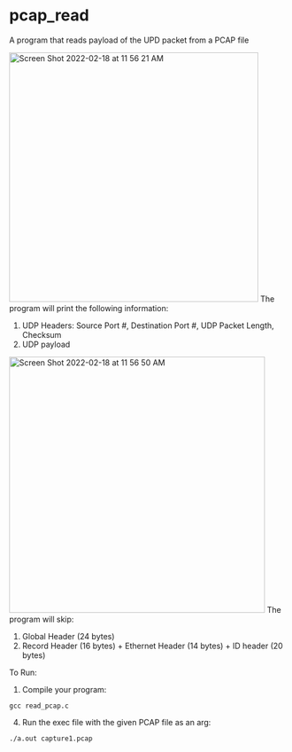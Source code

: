 # pcap_read
A program that reads payload of the UPD packet from a PCAP file

<img width="450" alt="Screen Shot 2022-02-18 at 11 56 21 AM" src="https://user-images.githubusercontent.com/24204239/154641618-11dac2d7-0eb4-479d-9c45-e925ec3c97e5.png">
The program will print the following information:

1. UDP Headers: Source Port #, Destination Port #, UDP Packet Length, Checksum
2. UDP payload

<img width="462" alt="Screen Shot 2022-02-18 at 11 56 50 AM" src="https://user-images.githubusercontent.com/24204239/154641719-b19525a6-9541-4838-a70f-90366690a62c.png">
The program will skip:

1. Global Header (24 bytes)
3. Record Header (16 bytes) + Ethernet Header (14 bytes) + ID header (20 bytes)

To Run:

1. Compile your program: 
```
gcc read_pcap.c
```
4. Run the exec file with the given PCAP file as an arg: 
```
./a.out capture1.pcap
```
